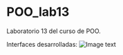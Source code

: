 # POO_lab13
Laboratorio 13 del curso de POO.

Interfaces desarrolladas:
![Image text](https://github.com/zzuljs/CppLearning/blob/master/CppLearning/raw/master/Itachi.jpg)
